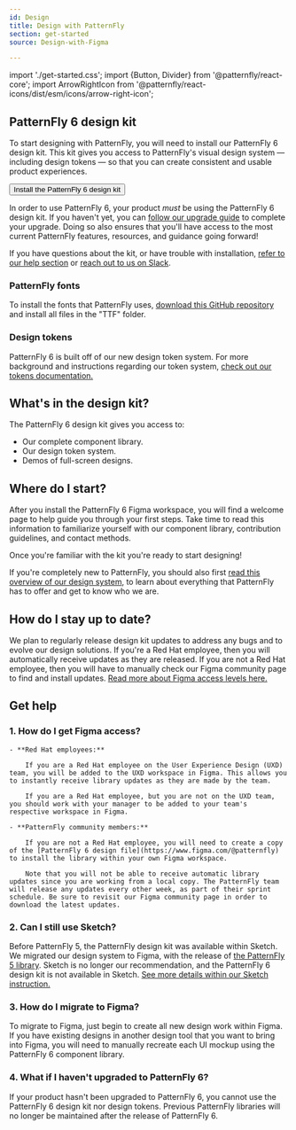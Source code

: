 ```yaml
---
id: Design
title: Design with PatternFly
section: get-started
source: Design-with-Figma

---
```

import './get-started.css';
import {Button, Divider} from '@patternfly/react-core';
import ArrowRightIcon from '@patternfly/react-icons/dist/esm/icons/arrow-right-icon';


## PatternFly 6 design kit

To start designing with PatternFly, you will need to install our PatternFly 6 design kit. This kit gives you access to PatternFly's visual design system — including design tokens — so that you can create consistent and usable product experiences. 

<div>
  <Button component="a" href='https://www.figma.com/@patternfly' target="_blank" variant='primary' size='lg' > Install the PatternFly 6 design kit <ArrowRightIcon /> </Button>
</div>

In order to use PatternFly 6, your product *must* be using the PatternFly 6 design kit. If you haven't yet, you can [follow our upgrade guide](/get-started/upgrade) to complete your upgrade. Doing so also ensures that you'll have access to the most current PatternFly features, resources, and guidance going forward! 

If you have questions about the kit, or have trouble with installation, [refer to our help section](#get-help) or [reach out to us on Slack](http://join.slack.com/t/patternfly/shared_invite/zt-1npmqswgk-bF2R1E2rglV8jz5DNTezMQ).

### PatternFly fonts

To install the fonts that PatternFly uses, [download this GitHub repository](https://github.com/RedHatOfficial/RedHatFont) and install all files in the "TTF" folder.

### Design tokens

PatternFly 6 is built off of our new design token system. For more background and instructions regarding our token system, [check out our tokens documentation.](/tokens/about-tokens)

## What's in the design kit? 

The PatternFly 6 design kit gives you access to: 
- Our complete component library.
- Our design token system. 
- Demos of full-screen designs. 

## Where do I start?

After you install the PatternFly 6 Figma workspace, you will find a welcome page to help guide you through your first steps. Take time to read this information to familiarize yourself with our component library, contribution guidelines, and contact methods.

Once you're familiar with the kit you're ready to start designing! 

If you're completely new to PatternFly, you should also first [read this overview of our design system](/get-started/about-patternfly), to learn about everything that PatternFly has to offer and get to know who we are.

## How do I stay up to date?

We plan to regularly release design kit updates to address any bugs and to evolve our design solutions. If you're a Red Hat employee, then you will automatically receive updates as they are released. If you are not a Red Hat employee, then you will have to manually check our Figma community page to find and install updates. [Read more about Figma access levels here.](#1.-how-do-i-get-figma-access)

<Divider />

## Get help 

### 1. How do I get Figma access?

    - **Red Hat employees:**

        If you are a Red Hat employee on the User Experience Design (UXD) team, you will be added to the UXD workspace in Figma. This allows you to instantly receive library updates as they are made by the team. 

        If you are a Red Hat employee, but you are not on the UXD team, you should work with your manager to be added to your team's respective workspace in Figma.

    - **PatternFly community members:**

        If you are not a Red Hat employee, you will need to create a copy of the [PatternFly 6 design file](https://www.figma.com/@patternfly) to install the library within your own Figma workspace. 

        Note that you will not be able to receive automatic library updates since you are working from a local copy. The PatternFly team will release any updates every other week, as part of their sprint schedule. Be sure to revisit our Figma community page in order to download the latest updates. 

### 2. Can I still use Sketch? 

Before PatternFly 5, the PatternFly design kit was available within Sketch. We migrated our design system to Figma, with the release of [the PatternFly 5 library](https://www.figma.com/@patternfly). Sketch is no longer our recommendation, and the PatternFly 6 design kit is not available in Sketch. [See more details within our Sketch instruction.](/get-started/design#sketch-design-kit)

### 3. How do I migrate to Figma? 

To migrate to Figma, just begin to create all new design work within Figma. If you have existing designs in another design tool that you want to bring into Figma, you will need to manually recreate each UI mockup using the PatternFly 6 component library.

### 4. What if I haven't upgraded to PatternFly 6? 
If your product hasn't been upgraded to PatternFly 6, you cannot use the PatternFly 6 design kit nor design tokens. Previous PatternFly libraries will no longer be maintained after the release of PatternFly 6. 

